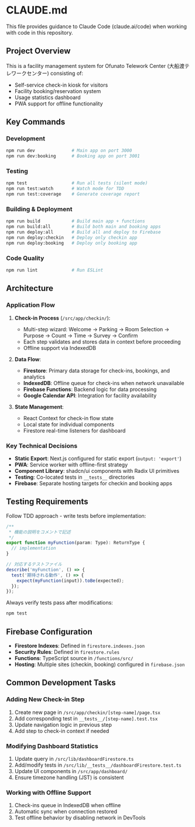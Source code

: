 # CLAUDE.md

This file provides guidance to Claude Code (claude.ai/code) when working with code in this repository.

## Project Overview

This is a facility management system for Ofunato Telework Center (大船渡テレワークセンター) consisting of:
- Self-service check-in kiosk for visitors
- Facility booking/reservation system
- Usage statistics dashboard
- PWA support for offline functionality

## Key Commands

### Development
```bash
npm run dev              # Main app on port 3000
npm run dev:booking      # Booking app on port 3001
```

### Testing
```bash
npm test                 # Run all tests (silent mode)
npm run test:watch       # Watch mode for TDD
npm run test:coverage    # Generate coverage report
```

### Building & Deployment
```bash
npm run build            # Build main app + functions
npm run build:all        # Build both main and booking apps
npm run deploy:all       # Build all and deploy to Firebase
npm run deploy:checkin   # Deploy only checkin app
npm run deploy:booking   # Deploy only booking app
```

### Code Quality
```bash
npm run lint             # Run ESLint
```

## Architecture

### Application Flow
1. **Check-in Process** (`/src/app/checkin/`):
   - Multi-step wizard: Welcome → Parking → Room Selection → Purpose → Count → Time → Survey → Confirm
   - Each step validates and stores data in context before proceeding
   - Offline support via IndexedDB

2. **Data Flow**:
   - **Firestore**: Primary data storage for check-ins, bookings, and analytics
   - **IndexedDB**: Offline queue for check-ins when network unavailable
   - **Firebase Functions**: Backend logic for data processing
   - **Google Calendar API**: Integration for facility availability

3. **State Management**:
   - React Context for check-in flow state
   - Local state for individual components
   - Firestore real-time listeners for dashboard

### Key Technical Decisions
- **Static Export**: Next.js configured for static export (`output: 'export'`)
- **PWA**: Service worker with offline-first strategy
- **Component Library**: shadcn/ui components with Radix UI primitives
- **Testing**: Co-located tests in `__tests__` directories
- **Firebase**: Separate hosting targets for checkin and booking apps

## Testing Requirements

Follow TDD approach - write tests before implementation:

```typescript
/**
 * 機能の説明をコメントで記述
 */
export function myFunction(param: Type): ReturnType {
  // implementation
}

// 対応するテストファイル
describe('myFunction', () => {
  test('期待される動作', () => {
    expect(myFunction(input)).toBe(expected);
  });
});
```

Always verify tests pass after modifications:
```bash
npm test
```

## Firebase Configuration

- **Firestore Indexes**: Defined in `firestore.indexes.json`
- **Security Rules**: Defined in `firestore.rules`
- **Functions**: TypeScript source in `/functions/src/`
- **Hosting**: Multiple sites (checkin, booking) configured in `firebase.json`

## Common Development Tasks

### Adding New Check-in Step
1. Create new page in `/src/app/checkin/[step-name]/page.tsx`
2. Add corresponding test in `__tests__/[step-name].test.tsx`
3. Update navigation logic in previous step
4. Add step to check-in context if needed

### Modifying Dashboard Statistics
1. Update query in `/src/lib/dashboardFirestore.ts`
2. Add/modify tests in `/src/lib/__tests__/dashboardFirestore.test.ts`
3. Update UI components in `/src/app/dashboard/`
4. Ensure timezone handling (JST) is consistent

### Working with Offline Support
1. Check-ins queue in IndexedDB when offline
2. Automatic sync when connection restored
3. Test offline behavior by disabling network in DevTools